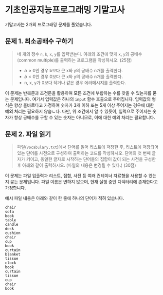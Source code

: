 # 기초인공지능프로그래밍 기말고사

기말고사는 2개의 프로그래밍 문제를 풀었습니다.

## 문제 1. 최소공배수 구하기

> 네 개의 정수 `n`, `b`, `x`, `y`를 입력받는다.
> 아래의 조건에 맞게 `x`, `y`의 공배수(common multiple)를 출력하는 프로그램을
> 작성하시오. (25점)
> * $b \ge 0$인 경우 b보다 큰 x와 y의 공배수 n개를 출력한다.
> * $b \lt 0$인 경우 0보다 큰 x와 y의 공배수 n개를 출력한다.
> * n, x, y가 0보다 작거나 같은 경우 에러메시지를 출력한다.

이 문제는 반복문과 조건문을 활용하여 모든 조건에 부합하는 수를 찾을 수 있는지를
묻는 문제입니다.
여기서 입력값은 하나의 `input` 함수 호출으로 주어집니다.
입력값의 형식은 항상 올바르다고 가정하여 숫자가 3개 이하 또는 5개 이상 주어지는
경우에 대한 예외 처리는 필요하지 않습ㄴ다.
다만, 위 조건에서 알 수 있듯이, 입력으로 주어지는 숫자가 항상 공배수를 구할 수
있는 숫자는 아니므로, 이에 대한 예외 처리는 필요합니다.

## 문제 2. 파일 읽기

> 파일(`vocabulary.txt`)에서 단어를 읽어 리스트에 저장한 후, 리스트에 저장되어
> 있는 단어를 사전으로 구성하여 출력하는 코드를 작성하시오.
> 단어의 첫 번째 글자가 키이고, 동일한 글자로 시작하는 단어들의 집합이 값이 되는
> 사전을 구성한 후 아래와 같이 출력하시오.
> (파일의 내용은 변경될 수 있다.) (30점)

이 문제는 파일 입출력과 리스트, 집합, 사전 등 여러 컨테이너 자료형을 사용할 수
있는지 묻는 문제입니다.
파일 이름은 변하지 않으며, 현재 실행 중인 디렉터리에 존재한다고 가정합니다.

예시 파일 내용은 아래와 같이 한 줄에 하나의 단어가 적혀 있습니다.

```
chair
sofa
book
table
candle
desk
cushion
chair
cup
book
curtain
blanket
tissue
clock
book
curtain
tissue
cup
chair
book
```
